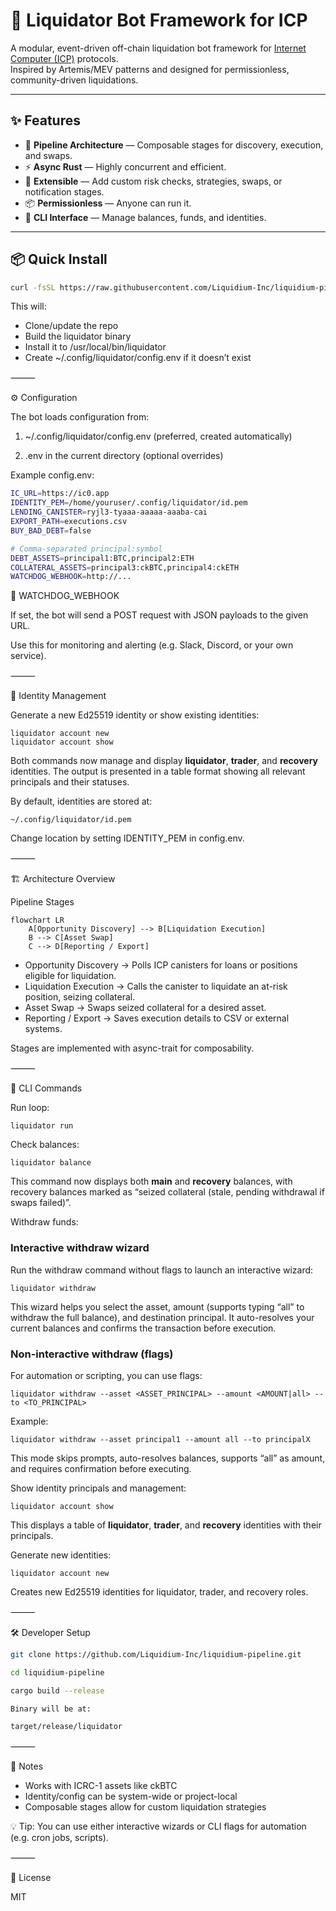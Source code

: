 # 🧯 Liquidator Bot Framework for ICP

A modular, event-driven off-chain liquidation bot framework for [Internet Computer (ICP)](https://internetcomputer.org/) protocols.  
Inspired by Artemis/MEV patterns and designed for permissionless, community-driven liquidations.

---

## ✨ Features

- 🔁 **Pipeline Architecture** — Composable stages for discovery, execution, and swaps.
- ⚡ **Async Rust** — Highly concurrent and efficient.
- 👷 **Extensible** — Add custom risk checks, strategies, swaps, or notification stages.
- 📦 **Permissionless** — Anyone can run it.
- 🧪 **CLI Interface** — Manage balances, funds, and identities.

---

## 📦 Quick Install

```bash
curl -fsSL https://raw.githubusercontent.com/Liquidium-Inc/liquidium-pipeline/main/install.sh | bash
```

This will:

- Clone/update the repo
- Build the liquidator binary
- Install it to /usr/local/bin/liquidator
- Create ~/.config/liquidator/config.env if it doesn’t exist

⸻

⚙ Configuration

The bot loads configuration from:

1. ~/.config/liquidator/config.env (preferred, created automatically)

2. .env in the current directory (optional overrides)

Example config.env:

```bash
IC_URL=https://ic0.app
IDENTITY_PEM=/home/youruser/.config/liquidator/id.pem
LENDING_CANISTER=ryjl3-tyaaa-aaaaa-aaaba-cai
EXPORT_PATH=executions.csv
BUY_BAD_DEBT=false

# Comma-separated principal:symbol
DEBT_ASSETS=principal1:BTC,principal2:ETH
COLLATERAL_ASSETS=principal3:ckBTC,principal4:ckETH
WATCHDOG_WEBHOOK=http://...
```

🔔 WATCHDOG_WEBHOOK

If set, the bot will send a POST request with JSON payloads to the given URL.

Use this for monitoring and alerting (e.g. Slack, Discord, or your own service).

⸻

🔑 Identity Management

Generate a new Ed25519 identity or show existing identities:

```
liquidator account new
liquidator account show
```

Both commands now manage and display **liquidator**, **trader**, and **recovery** identities. The output is presented in a table format showing all relevant principals and their statuses.

By default, identities are stored at:

```
~/.config/liquidator/id.pem
```

Change location by setting IDENTITY_PEM in config.env.

⸻

🏗️ Architecture Overview

Pipeline Stages

```mermaid
flowchart LR
    A[Opportunity Discovery] --> B[Liquidation Execution]
    B --> C[Asset Swap]
    C --> D[Reporting / Export]
```

- Opportunity Discovery → Polls ICP canisters for loans or positions eligible for liquidation.
- Liquidation Execution → Calls the canister to liquidate an at-risk position, seizing collateral.
- Asset Swap → Swaps seized collateral for a desired asset.
- Reporting / Export → Saves execution details to CSV or external systems.

Stages are implemented with async-trait for composability.

⸻

🧪 CLI Commands

Run loop:

```
liquidator run
```

Check balances:

```
liquidator balance
```

This command now displays both **main** and **recovery** balances, with recovery balances marked as “seized collateral (stale, pending withdrawal if swaps failed)”.

Withdraw funds:

### Interactive withdraw wizard

Run the withdraw command without flags to launch an interactive wizard:

```
liquidator withdraw
```

This wizard helps you select the asset, amount (supports typing “all” to withdraw the full balance), and destination principal. It auto-resolves your current balances and confirms the transaction before execution.

### Non-interactive withdraw (flags)

For automation or scripting, you can use flags:

```
liquidator withdraw --asset <ASSET_PRINCIPAL> --amount <AMOUNT|all> --to <TO_PRINCIPAL>
```

Example:

```
liquidator withdraw --asset principal1 --amount all --to principalX
```

This mode skips prompts, auto-resolves balances, supports “all” as amount, and requires confirmation before executing.

Show identity principals and management:

```
liquidator account show
```

This displays a table of **liquidator**, **trader**, and **recovery** identities with their principals.

Generate new identities:

```
liquidator account new
```

Creates new Ed25519 identities for liquidator, trader, and recovery roles.

⸻

🛠 Developer Setup

```bash
git clone https://github.com/Liquidium-Inc/liquidium-pipeline.git

cd liquidium-pipeline

cargo build --release

Binary will be at:

target/release/liquidator

```

⸻

📝 Notes

- Works with ICRC-1 assets like ckBTC
- Identity/config can be system-wide or project-local
- Composable stages allow for custom liquidation strategies

💡 Tip: You can use either interactive wizards or CLI flags for automation (e.g. cron jobs, scripts).

⸻

📄 License

MIT
